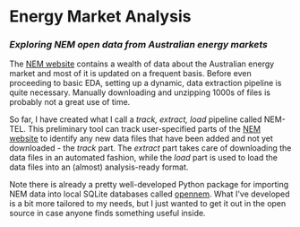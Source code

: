 # Energy Market Analysis
 
### *Exploring NEM open data from Australian energy markets*

The [NEM website](http://nemweb.com.au) contains a wealth of data about the Australian energy market and most of it is updated on a frequent basis. Before even proceeding to basic EDA, setting up a dynamic, data extraction pipeline is quite necessary. Manually downloading and unzipping 1000s of files is probably not a great use of time.

So far, I have created what I call a *track, extract, load* pipeline called NEM-TEL. This preliminary tool can track user-specified parts of the [NEM website](http://nemweb.com.au) to identify any new data files that have been added and not yet downloaded - the *track* part. The *extract* part takes care of downloading the data files in an automated fashion, while the *load* part is used to load the data files into an (almost) analysis-ready format.

Note there is already a pretty well-developed Python package for importing NEM data into local SQLite databases called [opennem](https://github.com/opennem/nemweb). What I've developed is a bit more tailored to my needs, but I just wanted to get it out in the open source in case anyone finds something useful inside.  